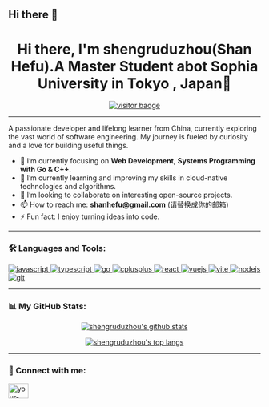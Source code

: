 ## Hi there 👋
<h1 align="center">
  Hi there, I'm shengruduzhou(Shan Hefu).A Master Student abot Sophia University in Tokyo , Japan👋
</h1>

<p align="center">
  <a href="https://github.com/shengruduzhou">
    <img src="https://visitor-badge.laobi.icu/badge?page_id=shengruduzhou.shengruduzhou&left_text=Visitors" alt="visitor badge"/>
  </a>
</p>

---

<p align="left">
  A passionate developer and lifelong learner from China, currently exploring the vast world of software engineering. My journey is fueled by curiosity and a love for building useful things.
</p>

- 🔭 I’m currently focusing on **Web Development**, **Systems Programming with Go & C++**.
- 🌱 I’m currently learning and improving my skills in cloud-native technologies and algorithms.
- 👯 I’m looking to collaborate on interesting open-source projects.
- 📫 How to reach me: **shanhefu@gmail.com** (请替换成你的邮箱)
- ⚡ Fun fact: I enjoy turning ideas into code.

---

<h3 align="left">🛠️ Languages and Tools:</h3>
<p align="left">
  <a href="https://developer.mozilla.org/en-US/docs/Web/JavaScript" target="_blank" rel="noreferrer">
    <img src="https://img.shields.io/badge/JavaScript-F7DF1E?style=for-the-badge&logo=javascript&logoColor=black" alt="javascript"/>
  </a>
  <a href="https://www.typescriptlang.org/" target="_blank" rel="noreferrer">
    <img src="https://img.shields.io/badge/TypeScript-3178C6?style=for-the-badge&logo=typescript&logoColor=white" alt="typescript"/>
  </a>
  <a href="https://golang.org" target="_blank" rel="noreferrer">
    <img src="https://img.shields.io/badge/Go-00ADD8?style=for-the-badge&logo=go&logoColor=white" alt="go"/>
  </a>
  <a href="https://www.cplusplus.com/" target="_blank" rel="noreferrer"> 
    <img src="https://img.shields.io/badge/C%2B%2B-00599C?style=for-the-badge&logo=c%2B%2B&logoColor=white" alt="cplusplus"/>
  </a>
  <a href="https://reactjs.org/" target="_blank" rel="noreferrer">
    <img src="https://img.shields.io/badge/React-20232A?style=for-the-badge&logo=react&logoColor=61DAFB" alt="react"/>
  </a>
  <a href="https://vuejs.org/" target="_blank" rel="noreferrer">
    <img src="https://img.shields.io/badge/Vue.js-35495E?style=for-the-badge&logo=vue.js&logoColor=4FC08D" alt="vuejs"/>
  </a>
  <a href="https://vitejs.dev/" target="_blank" rel="noreferrer">
    <img src="https://img.shields.io/badge/Vite-646CFF?style=for-the-badge&logo=vite&logoColor=white" alt="vite"/>
  </a>
  <a href="https://nodejs.org" target="_blank" rel="noreferrer">
    <img src="https://img.shields.io/badge/Node.js-339933?style=for-the-badge&logo=nodedotjs&logoColor=white" alt="nodejs"/>
  </a>
  <a href="https://git-scm.com/" target="_blank" rel="noreferrer">
    <img src="https://img.shields.io/badge/Git-F05032?style=for-the-badge&logo=git&logoColor=white" alt="git"/>
  </a>
</p>

---

<h3 align="left">📊 My GitHub Stats:</h3>
<p align="center">
  <a href="https://github.com/shengruduzhou">
    <img align="center" src="https://github-readme-stats.vercel.app/api?username=shengruduzhou&show_icons=true&locale=en&theme=tokyonight&count_private=true" alt="shengruduzhou's github stats"/>
  </a>
</p>
<p align="center">
  <a href="https://github.com/shengruduzhou">
    <img align="center" src="https://github-readme-stats.vercel.app/api/top-langs/?username=shengruduzhou&layout=compact&locale=en&theme=tokyonight" alt="shengruduzhou's top langs"/>
  </a>
</p>

---

<h3 align="left">🔗 Connect with me:</h3>
<p align="left">
  <a href="https://www.linkedin.com/in/%E8%B5%AB%E5%A4%AB-%E5%8D%95-054b24361/" target="blank"><img align="center" src="https://raw.githubusercontent.com/rahuldkjain/github-profile-readme-generator/master/src/images/icons/Social/linked-in-alt.svg" alt="your-linkedin-username" height="30" width="40" /></a>
</p>
